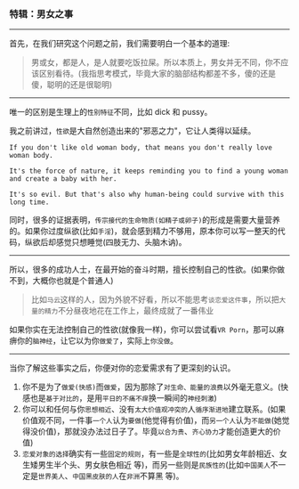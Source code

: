 ### 特辑：男女之事

___

首先，在我们研究这个问题之前，我们需要明白一个基本的道理:

> 男或女，都是人，是人就要吃饭拉屎。所以本质上，男女并无不同，你不应该区别看待。(我指思考模式，毕竟大家的脑部结构都差不多，傻的还是傻，聪明的还是很聪明)

___

唯一的区别是生理上的`性别特征`不同，比如 dick 和 pussy。

我之前讲过，`性欲`是大自然创造出来的"邪恶之力"，它让人类得以延续。

```
If you don't like old woman body, that means you don't really love woman body.

It's the force of nature, it keeps reminding you to find a young woman and create a baby with her.

It's so evil. But that's also why human-being could survive with this long time.
```

同时，很多的证据表明，`传宗接代的生命物质(如精子或卵子)`的形成是需要大量营养的。如果你过度纵欲(比如`手淫`)，就会感到精力不够用，原本你可以写一整天的代码，纵欲后却感觉只想睡觉(四肢无力、头脑木讷)。

___

所以，很多的成功人士，在最开始的奋斗时期，擅长控制自己的性欲。(如果你做不到，大概你也就是个普通人)

> 比如`马云`这样的人，因为外貌不好看，所以不能思考`谈恋爱这件事`，所以把`大量的精力`不分昼夜地花在工作上，最终成就了一番伟业

如果你实在无法控制自己的性欲(就像我一样)，你可以尝试看`VR Porn`，那可以麻痹你的`脑神经`，让它以为你`做爱了`，实际上`你没做`。
___

当你了解这些事实之后，你便对你的恋爱需求有了更深刻的认识。

1. 你不是为了`做爱(快感)`而`做爱`，因为那除了`对生命、能量的浪费`以外毫无意义。(快感也是`基于对比的`，是用`平日的不痛不痒`换一瞬间的`神经刺激`)
2. 你可以和任何与你`思想相近`、没有`太大价值观冲突的`人`循序渐进地`建立联系。(如果价值观不同，一件事`一个人`认为`要做`(他觉得有价值)，而`另一个人`认为`不能做`(她觉得没价值)，那就没办法过日子了。毕竟`以合为贵`、`齐心协力`才能创造更大的价值)
3. `恋爱对象的选择`确实有一些`固定的规则`，有一些是`全球性的`(比如男女年龄相近、女生矮男生半个头、男女肤色相近 等)，而另一些则是`民族性的`(比如`中国美人`不一定是`世界美人`、`中国黑皮肤的人`在`非洲`不算黑 等)。